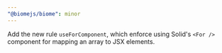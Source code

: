 ```yaml
---
"@biomejs/biome": minor
---
```


Add the new rule `useForComponent`, which enforce using Solid's `<For />` component for mapping an array to JSX elements.
